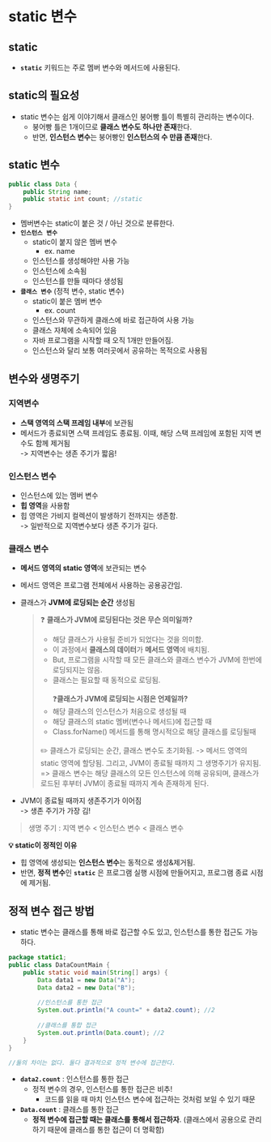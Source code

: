 # static 변수

## static
- **`static`** 키워드는 주로 멤버 변수와 메서드에 사용된다.

## static의 필요성
- static 변수는 쉽게 이야기해서 클래스인 붕어빵 틀이 특별히 관리하는 변수이다.
  - 붕어빵 틀은 1개이므로 **클래스 변수도 하나만 존재**한다. 
  - 반면, **인스턴스 변수**는 붕어빵인 **인스턴스의 수 만큼 존재**한다.
 

## static 변수
```java
public class Data {
	public String name;
	public static int count; //static
}
```
- 멤버변수는 static이 붙은 것 / 아닌 것으로 분류한다.
- **`인스턴스 변수`**
  - static이 붙지 않은 멤버 변수
    - ex. name
  - 인스턴스를 생성해야만 사용 가능
  - 인스턴스에 소속됨
  - 인스턴스를 만들 때마다 생성됨
- **`클래스 변수`** (정적 변수, static 변수)
  - static이 붙은 멤버 변수
    - ex. count
  - 인스턴스와 무관하게 클래스에 바로 접근하여 사용 가능
  - 클래스 자체에 소속되어 있음
  - 자바 프로그램을 시작할 때 오직 1개만 만들어짐.
  - 인스턴스와 달리 보통 여러곳에서 공유하는 목적으로 사용됨

## 변수와 생명주기
### 지역변수
- **스택 영역의 스택 프레임 내부**에 보관됨
- 메서드가 종료되면 스택 프레임도 종료됨. 이때, 해당 스택 프레임에 포함된 지역 변수도 함께 제거됨
  <br>-> 지역변수는 생존 주기가 짧음!
  <br>
  
### 인스턴스 변수
- 인스턴스에 있는 멤버 변수
- **힙 영역**을 사용함
- 힙 영역은 가비지 컬렉션이 발생하기 전까지는 생존함.
  <br>-> 일반적으로 지역변수보다 생존 주기가 길다.
  <br>
  
### 클래스 변수
- **메서드 영역의 static 영역**에 보관되는 변수
- 메서드 영역은 프로그램 전체에서 사용하는 공용공간임.
- 클래스가 **JVM에 로딩되는 순간** 생성됨
  > ❓ **클래스가 JVM에 로딩된다는 것은 무슨 의미일까?**
  > - 해당 클래스가 사용될 준비가 되었다는 것을 의미함.
  > - 이 과정에서 **클래스의 데이터**가 **메서드 영역**에 배치됨.
  > - But, 프로그램을 시작할 때 모든 클래스와 클래스 변수가 JVM에 한번에 로딩되지는 않음.
  > - 클래스는 필요할 때 동적으로 로딩됨. <br> <br>
  > ❓**클래스가 JVM에 로딩되는 시점은 언제일까?**
  > - 해당 클래스의 인스턴스가 처음으로 생성될 때
  > - 해당 클래스의 static 멤버(변수나 메서드)에 접근할 때
  > - Class.forName() 메서드를 통해 명시적으로 해당 클래스를 로딩될때
  > <br>
  > ✏️ 클래스가 로딩되는 순간, 클래스 변수도 초기화됨. -> 메서드 영역의 static 영역에 할당됨.
  > 그리고, JVM이 종료될 때까지 그 생명주기가 유지됨.
  > => 클래스 변수는 해당 클래스의 모든 인스턴스에 의해 공유되며,
  > 클래스가 로드된 후부터 JVM이 종료될 때까지 계속 존재하게 된다.

- JVM이 종료될 때까지 생존주기가 이어짐
  <br> -> 생존 주기가 가장 김!

> 생명 주기 : 지역 변수 < 인스턴스 변수 < 클래스 변수

**💡 static이 정적인 이유**
- 힙 영역에 생성되는 **인스턴스 변수**는 동적으로 생성&제거됨.
- 반면, **정적 변수**인 **`static`** 은 프로그램 실행 시점에 만들어지고, 프로그램 종료 시점에 제거됨.

## 정적 변수 접근 방법
- static 변수는 클래스를 통해 바로 접근할 수도 있고, 인스턴스를 통한 접근도 가능하다.
```java
package static1;
public class DataCountMain {
	public static void main(String[] args) {
		Data data1 = new Data("A");
		Data data2 = new Data("B");
		
		//인스턴스를 통한 접근
		System.out.println("A count=" + data2.count); //2
		
		//클래스를 통합 접근
		System.out.println(Data.count); //2
	}
}

//둘의 차이는 없다. 둘다 결과적으로 정적 변수에 접근한다.
```
- **`data2.count`** : 인스턴스를 통한 접근
  - 정적 변수의 경우, 인스턴스를 통한 접근은 비추!
    - 코드를 읽을 때 마치 인스턴스 변수에 접근하는 것처럼 보일 수 있기 때문
- **`Data.count`** : 클래스를 통한 접근
  - **정적 변수에 접근할 때는 클래스를 통해서 접근하자**. (클래스에서 공용으로 관리하기 때문에 클래스를 통한 접근이 더 명확함)


  
